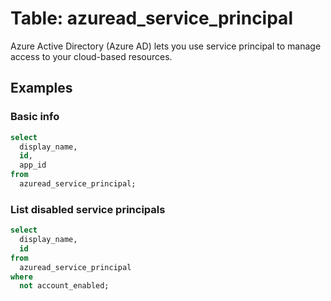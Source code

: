 # Table: azuread_service_principal

Azure Active Directory (Azure AD) lets you use service principal to manage access to your cloud-based resources.

## Examples

### Basic info

```sql
select
  display_name,
  id,
  app_id
from
  azuread_service_principal;
```

### List disabled service principals

```sql
select
  display_name,
  id
from
  azuread_service_principal
where
  not account_enabled;
```
